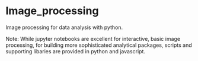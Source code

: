# Image_processing
Image processing for data analysis with python.

Note: While jupyter notebooks are excellent for interactive, basic image processing, for building more sophisticated 
analytical packages,  scripts and supporting libaries are provided in python and javascript.
